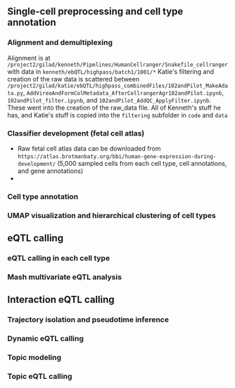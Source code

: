 ## Single-cell preprocessing and cell type annotation
### Alignment and demultiplexing
Alignment is at `/project2/gilad/kenneth/Pipelines/HumanCellranger/Snakefile_cellranger`
with data in `kenneth/ebQTL/highpass/batch1/1001/*`
Katie's filtering and creation of the raw data is scattered between `/project2/gilad/katie/ebQTL/highpass_combinedFiles/102andPilot_MakeAdata.py`,
`AddVireoAndFormColMetadata_AfterCellrangerAgr102andPilot.ipynb`, `102andPilot_filter.ipynb`, and `102andPilot_AddQC_ApplyFilter.ipynb`. 
These went into the creation of the raw_data file.
All of Kenneth's stuff he has, and Katie's stuff is copied into the `filtering` subfolder in `code` and `data`

### Classifier development (fetal cell atlas)
- Raw fetal cell atlas data can be downloaded from `https://atlas.brotmanbaty.org/bbi/human-gene-expression-during-development/` (5,000 sampled cells from each cell type, cell annotations, and gene annotations)
- 

### Cell type annotation

### UMAP visualization and hierarchical clustering of cell types

## eQTL calling 
### eQTL calling in each cell type

### Mash multivariate eQTL analysis

## Interaction eQTL calling
### Trajectory isolation and pseudotime inference
### Dynamic eQTL calling
### Topic modeling
### Topic eQTL calling




